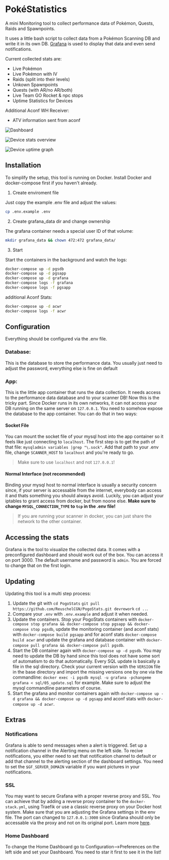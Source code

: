 # PokéStatistics

A mini Monitoring tool to collect performance data of Pokémon, Quests, Raids and Spawnpoints. 

It uses a little bash script to collect data from a Pokémon Scanning DB and write it in its own DB. [Grafana](https://grafana.com/grafana/) is used to display that data and even send notifications.

Current collected stats are:

- Live Pokémon
- Live Pokémon with IV
- Raids (split into their levels)
- Unkown Spawnpoints
- Quests (with AR/no AR/both)
- Live Team GO Rocket & npc stops
- Uptime Statistics for Devices

Additional Aconf WH Receiver:

- ATV information sent from aconf

![Dashboard](https://user-images.githubusercontent.com/34460584/71187549-8ffaf100-227f-11ea-8f85-7497772b2f29.png)

![Device stats overview](https://camo.githubusercontent.com/53649d2e30d477a361b4d18cd92d808ab2948a51/68747470733a2f2f696d616765732d6578742d322e646973636f72646170702e6e65742f65787465726e616c2f51457247467479536663512d32644b336770536c4e5a6c4b344576785235484a39503946356c74705745342f2533467769647468253344313434322532366865696768742533443534302f68747470732f6d656469612e646973636f72646170702e6e65742f6174746163686d656e74732f3530323037343830383636323632323230382f3637313339303532313835393530363139372f756e6b6e6f776e2e706e67)

![Device uptime graph](https://camo.githubusercontent.com/38ad4b8268ec3e7421492218449c710a8c6ce49b/68747470733a2f2f63646e2e646973636f72646170702e636f6d2f6174746163686d656e74732f3637323430373231343035363636393230342f3637323433333130333230353137313230382f42657a5f74797475752e706e67)

## Installation

To simplify the setup, this tool is running on Docker. Install Docker and docker-compose first if you haven't already.

1. Create enviroment file

Just copy the example .env file and adjust the values:

```bash 
cp .env.example .env
```

2. Create grafana_data dir and change ownership

The grafana container needs a special user ID of that volume:

```bash
mkdir grafana_data && chown 472:472 grafana_data/
```

3. Start

Start the containers in the background and watch the logs:

```bash
docker-compose up -d pgsdb
docker-compose up -d pgsapp
docker-compose up -d grafana
docker-compose logs -f grafana
docker-compose logs -f pgsapp
```

additional Aconf Stats:

```bash
docker-compose up -d acwr
docker-compose logs -f acwr
```

## Configuration

Everything should be configured via the .env file.

### Database:

This is the database to store the performance data. You usually just need to adjust the password, everything else is fine on default

### App:

This is the little app container that runs the data collection. It needs access to the performance data database and to your scanner DB! Now this is the tricky part. Since Docker runs in its own networks, it can not access your DB running on the same server on `127.0.0.1`. You need to somehow expose the database to the app container. You can do that in two ways:

#### Socket File

You can mount the socket file of your mysql host into the app container so it feels like just connecting to `localhost`. The first step is to get the path of that file: `mysqladmin variables |grep "\.sock"`. Add that path to your .env file, change `SCANNER_HOST` to `localhost` and you're ready to go.

> Make sure to use `localhost` and not `127.0.0.1`!

#### Normal Interface (not recommended)

Binding your mysql host to normal interface is usually a security concern since, if your server is accessable from the internet, everybody can access it and thats something you should always avoid. Luckily, you can adjust your iptables to grant access from docker, but from noone else. **Make sure to change `MYSQL_CONNECTION_TYPE` to `tcp` in the .env file!**

> If you are running your scanner in docker, you can just share the network to the other container.

## Accessing the stats

Grafana is the tool to visualize the collected data. It comes with a preconfigured dashboard and should work out of the box. You can access it on port 3000. The default username and password is `admin`. You are forced to change that on the first login.

## Updating 

Updating this tool is a multi step process:

1. Update the git with 
`cd PogoStats` 
`git pull https://github.com/ReuschelCGN/PogoStats.git devrework` 
`cd ..`.
2. Compare your `.env` with `.env.example` and adjust it when needed.
3. Update the containers. Stop your PogoStats containers with 
`docker-compose stop grafana && docker-compose stop pgsapp && docker-compose stop pgsdb`, 
update the monitoring container (and aconf stats) with 
`docker-compose build pgsapp` and for aconf stats `docker-compose build acwr` 
and update the grafana and database container with 
`docker-compose pull grafana && docker-compose pull pgsdb`.
4. Start the DB container again with `docker-compose up -d pgsdb`. You may need to update the DB by hand since this tool does not have some sort of automatism to do that automatically. Every SQL update is basically a file in the sql directory. Check your current version with the `VERSION` file in the base directory and import the missing versions one by one via the commandline: `docker exec -i pgsdb mysql -u grafana -pchangeme grafana < sql/05_update.sql` for example. Make sure to adjust the mysql commandline parameters of course.
5. Start the grafana and monitor containers again with `docker-compose up -d grafana && docker-compose up -d pgsapp` and aconf stats with `docker-compose up -d acwr`.


## Extras

### Notifications

Grafana is able to send messages when a alert is triggered. Set up a notification channel in the Alerting menu on the left side. To recive notifications, you either need to set that notification channel to default or add that channel to the alerting section of the dashboard settings. You need to set the `$GF_SERVER_DOMAIN` variable if you want pictures in your notifications.

### SSL

You may want to secure Grafana with a proper reverse proxy and SSL. You can achieve that by adding a reverse proxy container to the `docker-stack.yml`, using Traefik or use a classic reverse proxy on your Docker host system. Make sure that you are adjusting the Grafana settings in the env file. The port can changed to `127.0.0.1:3000` since Grafana should only be accessable via the proxy and not on its original port. Learn more [here](https://grafana.com/docs/grafana/v4.5/installation/behind_proxy/#running-grafana-behind-a-reverse-proxy).

### Home Dashboard

To change the Home Dashboard go to Configuration-->Preferences on the left side and set your Dashboard. You need to star it first to see it in the list!
